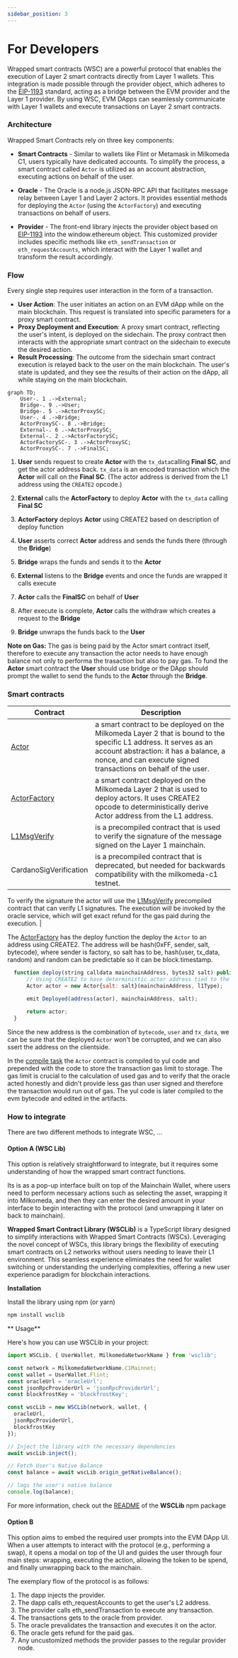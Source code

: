 ```yaml
---
sidebar_position: 3
---
```


# For Developers

Wrapped smart contracts (WSC) are a powerful protocol that enables the execution of Layer 2 smart contracts directly from Layer 1 wallets. This integration is made possible through the provider object, which adheres to the [EIP-1193](https://eips.ethereum.org/EIPS/eip-1193) standard, acting as a bridge between the EVM provider and the Layer 1 provider. By using WSC, EVM DApps can seamlessly communicate with Layer 1 wallets and execute transactions on Layer 2 smart contracts.


### Architecture

Wrapped Smart Contracts rely on three key components:

- **Smart Contracts** - Similar to wallets like Flint or Metamask in Milkomeda C1, users typically have dedicated accounts. To simplify the process, a smart contract called `Actor` is utilized as an account abstraction, executing actions on behalf of the user.

- **Oracle** - The Oracle is a node.js JSON-RPC API that facilitates message relay between Layer 1 and Layer 2 actors. It provides essential methods for deploying the `Actor` (using the `ActorFactory`) and executing transactions on behalf of users.

- **Provider** - The front-end library injects the provider object based on [EIP-1193](https://eips.ethereum.org/EIPS/eip-1193) into the window.ethereum object. This customized provider includes specific methods like `eth_sendTransaction` or `eth_requestAccounts`, which interact with the Layer 1 wallet and transform the result accordingly.


### Flow

Every single step requires user interaction in the form of a transaction.

- **User Action**: The user initiates an action on an EVM dApp while on the main blockchain. This request is translated into specific parameters for a proxy smart contract.
- **Proxy Deployment and Execution**: A proxy smart contract, reflecting the user's intent, is deployed on the sidechain. The proxy contract then interacts with the appropriate smart contract on the sidechain to execute the desired action.
- **Result Processing**: The outcome from the sidechain smart contract execution is relayed back to the user on the main blockchain. The user's state is updated, and they see the results of their action on the dApp, all while staying on the main blockchain.



```mermaid
graph TD;
    User-. 1 .->External;
    Bridge-. 9 .->User;
    Bridge-. 5 .->ActorProxySC;
    User-. 4 .->Bridge;
    ActorProxySC-. 8 .->Bridge;
    External-. 6 .->ActorProxySC;
    External-. 2 .->ActorFactorySC;
    ActorFactorySC-. 3 .->ActorProxySC;
    ActorProxySC-. 7 .->FinalSC;
```


1. **User** sends request to create **Actor** with the `tx_data`calling **Final SC**, and get the actor address back. `tx_data` is an encoded transaction which the **Actor** will call on the **Final SC**. (The actor address is derived from the L1 address using the `CREATE2` opcode.)


2. **External** calls the **ActorFactory** to deploy **Actor** with the `tx_data` calling **Final SC**

3. **ActorFactory** deploys **Actor** using CREATE2 based on description of deploy function

4. **User** asserts correct **Actor** address and sends the funds there (through the **Bridge**)

5. **Bridge** wraps the funds and sends it to the **Actor**

6. **External** listens to the **Bridge** events and once the funds are wrapped it calls execute

7. **Actor** calls the **FinalSC** on behalf of **User**


8. After execute is complete, **Actor** calls the withdraw which creates a request to the **Bridge**

9. **Bridge** unwraps the funds back to the **User**



**Note on Gas:** The gas is being paid by the Actor smart contract itself, therefore to execute any transaction the actor needs to have enough balance not only to performa the trasaction but also to pay gas. To fund the **Actor** smart contract the **User** should use bridge or the DApp should prompt the wallet to send the funds to the **Actor** through the **Bridge**.


### Smart contracts

| Contract | Description |
|---|---|
| [Actor](https://github.com/dcSpark/wrapped-smartcontracts/blob/main/packages/contracts/contracts/Actor.sol) | a smart contract to be deployed on the Milkomeda Layer 2 that is bound to the specific L1 address. It serves as an account abstraction: it has a balance, a nonce, and can execute signed transactions on behalf of the user. 
| [ActorFactory](https://github.com/dcSpark/wrapped-smartcontracts/blob/main/packages/contracts/contracts/ActorFactory.sol) | a smart contract deployed on the Milkomeda Layer 2 that is used to deploy actors. It uses CREATE2 opcode to deterministically derive Actor address from the L1 address. |
| [L1MsgVerify](https://github.com/dcSpark/wrapped-smartcontracts/blob/main/packages/contracts/contracts/IL1MsgVerify.sol) | is a precompiled contract that is used to verify the signature of the message signed on the Layer 1 mainchain. |
| CardanoSigVerification | is a precompiled contract that is deprecated, but needed for backwards compatibility with the milkomeda-c1 testnet. |
 

To verify the signature the actor will use the [L1MsgVerify](https://github.com/dcSpark/wrapped-smartcontracts/blob/main/packages/contracts/contracts/IL1MsgVerify.sol) precompiled contract that can verify L1 signatures. The execution will be invoked by the oracle service, which will get exact refund for the gas paid during the execution. |


The [ActorFactory](https://github.com/dcSpark/wrapped-smartcontracts/blob/main/packages/contracts/contracts/ActorFactory.sol) has the deploy function the deploy the `Actor` to an address using CREATE2. The address will be hash(0xFF, sender, salt, bytecode),
where sender is factory, so salt has to be, hash(user, tx_data, random) and random can be predictable so it can be block.timestamp.

```javascript
  function deploy(string calldata mainchainAddress, bytes32 salt) public returns (Actor) {
      // Using CREATE2 to have deterministic actor address tied to the `mainchainAddress`
      Actor actor = new Actor{salt: salt}(mainchainAddress, l1Type);

      emit Deployed(address(actor), mainchainAddress, salt);

      return actor;
  }
```


Since the new address is the combination of `bytecode`, `user` and `tx_data`, we can be sure that the deployed `Actor` won't be corrupted, and we can also  ssert the address on the clientside.

In the [compile task](https://github.com/dcSpark/wrapped-smartcontracts/blob/main/packages/contracts/tasks/compile.ts) the `Actor` contract is compiled to yul code and prepended with the code to store the transaction gas limit to storage. The gas limit is crucial to the calculation of used gas and to verify that the oracle acted honestly and didn't provide less gas than user signed and therefore the transaction would run out of gas. The yul code is later compiled to the evm bytecode and edited in the artifacts.






### How to integrate

There are two different methods to integrate WSC, ...

#### Option A (WSC Lib)

This option is relatively straightforward to integrate, but it requires some understanding of how the wrapped smart contract functions. 

Its is as a pop-up interface built on top of the Mainchain Wallet, where users need to perform necessary actions such as selecting the asset, wrapping it into Milkomeda, and then they can enter the desired amount in your interface to begin interacting with the protocol (and unwrapping it later on back to mainchain).


**Wrapped Smart Contract Library (WSCLib)** is a TypeScript library designed to simplify interactions with Wrapped Smart Contracts (WSCs). Leveraging the novel concept of WSCs, this library brings the flexibility of executing smart contracts on L2 networks without users needing to leave their L1 environment. This seamless experience eliminates the need for wallet switching or understanding the underlying complexities, offering a new user experience paradigm for blockchain interactions.


**Installation**

Install the library using npm (or yarn)

```bash
npm install wsclib
```


** Usage** 

Here's how you can use WSCLib in your project:

```javascript
import WSCLib, { UserWallet, MilkomedaNetworkName } from 'wsclib';

const network = MilkomedaNetworkName.C1Mainnet;
const wallet = UserWallet.Flint;
const oracleUrl = 'oracleUrl';
const jsonRpcProviderUrl = 'jsonRpcProviderUrl';
const blockfrostKey = 'blockfrostKey';

const wscLib = new WSCLib(network, wallet, {
  oracleUrl,
  jsonRpcProviderUrl,
  blockfrostKey
});

// Inject the library with the necessary dependencies
await wscLib.inject();

// Fetch User's Native Balance
const balance = await wscLib.origin_getNativeBalance();

// logs the user's native balance
console.log(balance); 
```

For more information, check out the [README](https://www.npmjs.com/package/milkomeda-wsc) of the **WSCLib** npm package



#### Option B

This option aims to embed the required user prompts into the EVM DApp UI. When a user attempts to interact with the protocol (e.g., performing a swap), it opens a modal on top of the UI and guides the user through four main steps: wrapping, executing the action, allowing the token to be spend, and finally unwrapping back to the mainchain.


The exemplary flow of the protocol is as follows:

1. The dapp injects the provider.
1. The dapp calls eth_requestAccounts to get the user's L2 address.
1. The provider calls eth_sendTransaction to execute any transaction.
1. The transactions gets to the oracle from provider.
1. The oracle prevalidates the transaction and executes it on the actor.
1. The oracle gets refund for the paid gas.
1. Any uncustomized methods the provider passes to the regular provider node.
